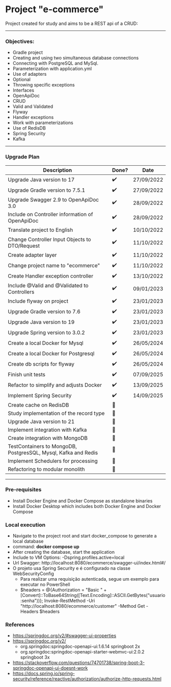 # Project "e-commerce"

Project created for study and aims to be a REST api of a CRUD:

---

### Objectives:

* Gradle project
* Creating and using two simultaneous database connections
* Connecting with PostgreSQL and MySql.
* Parameterization with application.yml
* Use of adapters
* Optional
* Throwing specific exceptions
* Interfaces
* OpenApiDoc
* CRUD
* Valid and Validated
* Flyway
* Handler exceptions
* Work with parameterizations
* Use of RedisDB
* Spring Security
* Kafka

---

### Upgrade Plan
| Description                                                    | Done?                 | Date       |
|----------------------------------------------------------------|-----------------------|------------|
| Upgrade Java version to 17                                     | :heavy_check_mark:    | 27/09/2022 |
| Upgrade Gradle version to 7.5.1                                | :heavy_check_mark:    | 27/09/2022 |
| Upgrade Swagger 2.9 to OpenApiDoc 3.0                          | :heavy_check_mark:    | 28/09/2022 |
| Include on Controller information of OpenApiDoc                | :heavy_check_mark:    | 28/09/2022 |
| Translate project to English                                   | :heavy_check_mark:    | 10/10/2022 |
| Change Controller Input Objects to DTO/Request                 | :heavy_check_mark:    | 11/10/2022 |
| Create adapter layer                                           | :heavy_check_mark:    | 11/10/2022 |
| Change project name to "ecommerce"                             | :heavy_check_mark:    | 11/10/2022 |
| Create Handler exception controller                            | :heavy_check_mark:    | 13/10/2022 |
| Include @Valid and @Validated to Controllers                   | :heavy_check_mark:    | 09/01/2023 |
| Include flyway on project                                      | :heavy_check_mark:    | 23/01/2023 |
| Upgrade Gradle version to 7.6                                  | :heavy_check_mark:    | 23/01/2023 |
| Upgrade Java version to 19                                     | :heavy_check_mark:    | 23/01/2023 |
| Upgrade Spring version to 3.0.2                                | :heavy_check_mark:    | 23/01/2023 |
| Create a local Docker for Mysql                                | :heavy_check_mark:    | 26/05/2024 |
| Create a local Docker for Postgresql                           | :heavy_check_mark:    | 26/05/2024 |
| Create db scripts for flyway                                   | :heavy_check_mark:    | 26/05/2024 |
| Finish unit tests                                              | :heavy_check_mark:    | 07/09/2025 |
| Refactor to simplify and adjusts Docker                        | :heavy_check_mark:    | 13/09/2025 |
| Implement Spring Security                                      | :heavy_check_mark:    | 14/09/2025 |
| Create cache on RedisDB                                        | :black_square_button: |            |
| Study implementation of the record type                        | :black_square_button: |            |
| Upgrade Java version to 21                                     | :black_square_button: |            |
| Implement integration with Kafka                               | :black_square_button: |            |
| Create integration with MongoDB                                | :black_square_button: |            |
| TestContainers to MongoDB, PostgresSQL, Mysql, Kafka and Redis | :black_square_button: |            |
| Implement Schedulers for processing                            | :black_square_button: |            |
| Refactoring to modular monolith                                | :black_square_button: |            |

---

### Pre-requisites

* Install Docker Engine and Docker Compose as standalone binaries
* Install Docker Desktop which includes both Docker Engine and Docker Compose

### Local execution

* Navigate to the project root and start docker_compose to generate a local database
* command: **docker compose up**
* After creating the database, start the application
* Include to VM Options: -Dspring.profiles.active=local
* Url Swagger: http://localhost:8080/ecommerce/swagger-ui/index.html#/
* O projeto usa Spring Security e é configurado na classe WebSecurityConfig
  * Para realizar uma requisição autenticada, segue um exemplo para executar no PowerShell
  * $headers = @{Authorization = "Basic " + [Convert]::ToBase64String([Text.Encoding]::ASCII.GetBytes("usuario:senha"))}; Invoke-RestMethod -Uri "http://localhost:8080/ecommerce/customer" -Method Get -Headers $headers


### References

* https://springdoc.org/v2/#swagger-ui-properties
* https://springdoc.org/v2/
  - org.springdoc:springdoc-openapi-ui:1.6.14 springboot 2x
  - org.springdoc:springdoc-openapi-starter-webmvc-ui:2.0.2 springboot 3x
* https://stackoverflow.com/questions/74701738/spring-boot-3-springdoc-openapi-ui-doesnt-work
* https://docs.spring.io/spring-security/reference/reactive/authorization/authorize-http-requests.html
